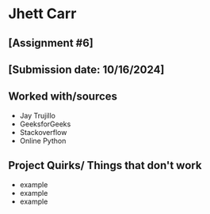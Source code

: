 # Jhett Carr
## [Assignment #6]
## [Submission date: 10/16/2024]
## Worked with/sources 
* Jay Trujillo
* GeeksforGeeks
* Stackoverflow
* Online Python
## Project Quirks/ Things that don't work
* example
* example
* example
